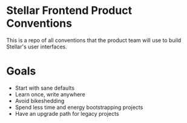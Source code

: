 # Stellar Frontend Product Conventions

This is a repo of all conventions that the product team will use to build
Stellar's user interfaces.

# Goals

- Start with sane defaults
- Learn once, write anywhere
- Avoid bikeshedding
- Spend less time and energy bootstrapping projects
- Have an upgrade path for legacy projects

